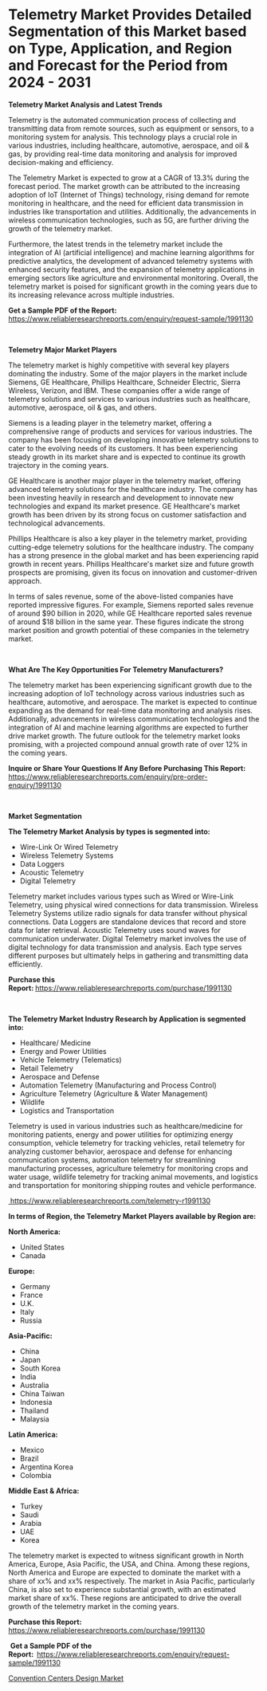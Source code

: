 <p><h1>Telemetry Market Provides Detailed Segmentation of this Market based on Type, Application, and Region and Forecast for the Period from 2024 - 2031</h1></p><p><strong>Telemetry Market Analysis and Latest Trends</strong></p>
<p><p>Telemetry is the automated communication process of collecting and transmitting data from remote sources, such as equipment or sensors, to a monitoring system for analysis. This technology plays a crucial role in various industries, including healthcare, automotive, aerospace, and oil & gas, by providing real-time data monitoring and analysis for improved decision-making and efficiency.</p><p>The Telemetry Market is expected to grow at a CAGR of 13.3% during the forecast period. The market growth can be attributed to the increasing adoption of IoT (Internet of Things) technology, rising demand for remote monitoring in healthcare, and the need for efficient data transmission in industries like transportation and utilities. Additionally, the advancements in wireless communication technologies, such as 5G, are further driving the growth of the telemetry market.</p><p>Furthermore, the latest trends in the telemetry market include the integration of AI (artificial intelligence) and machine learning algorithms for predictive analytics, the development of advanced telemetry systems with enhanced security features, and the expansion of telemetry applications in emerging sectors like agriculture and environmental monitoring. Overall, the telemetry market is poised for significant growth in the coming years due to its increasing relevance across multiple industries.</p></p>
<p><strong>Get a Sample PDF of the Report:&nbsp;</strong> <a href="https://www.reliableresearchreports.com/enquiry/request-sample/1991130">https://www.reliableresearchreports.com/enquiry/request-sample/1991130</a></p>
<p>&nbsp;</p>
<p><strong>Telemetry Major Market Players</strong></p>
<p><p>The telemetry market is highly competitive with several key players dominating the industry. Some of the major players in the market include Siemens, GE Healthcare, Phillips Healthcare, Schneider Electric, Sierra Wireless, Verizon, and IBM. These companies offer a wide range of telemetry solutions and services to various industries such as healthcare, automotive, aerospace, oil & gas, and others.</p><p>Siemens is a leading player in the telemetry market, offering a comprehensive range of products and services for various industries. The company has been focusing on developing innovative telemetry solutions to cater to the evolving needs of its customers. It has been experiencing steady growth in its market share and is expected to continue its growth trajectory in the coming years.</p><p>GE Healthcare is another major player in the telemetry market, offering advanced telemetry solutions for the healthcare industry. The company has been investing heavily in research and development to innovate new technologies and expand its market presence. GE Healthcare's market growth has been driven by its strong focus on customer satisfaction and technological advancements.</p><p>Phillips Healthcare is also a key player in the telemetry market, providing cutting-edge telemetry solutions for the healthcare industry. The company has a strong presence in the global market and has been experiencing rapid growth in recent years. Phillips Healthcare's market size and future growth prospects are promising, given its focus on innovation and customer-driven approach.</p><p>In terms of sales revenue, some of the above-listed companies have reported impressive figures. For example, Siemens reported sales revenue of around $90 billion in 2020, while GE Healthcare reported sales revenue of around $18 billion in the same year. These figures indicate the strong market position and growth potential of these companies in the telemetry market.</p></p>
<p>&nbsp;</p>
<p><strong>What Are The Key Opportunities For Telemetry Manufacturers?</strong></p>
<p><p>The telemetry market has been experiencing significant growth due to the increasing adoption of IoT technology across various industries such as healthcare, automotive, and aerospace. The market is expected to continue expanding as the demand for real-time data monitoring and analysis rises. Additionally, advancements in wireless communication technologies and the integration of AI and machine learning algorithms are expected to further drive market growth. The future outlook for the telemetry market looks promising, with a projected compound annual growth rate of over 12% in the coming years.</p></p>
<p><strong>Inquire or Share Your Questions If Any Before Purchasing This Report:</strong> <a href="https://www.reliableresearchreports.com/enquiry/pre-order-enquiry/1991130">https://www.reliableresearchreports.com/enquiry/pre-order-enquiry/1991130</a></p>
<p>&nbsp;</p>
<p><strong>Market Segmentation</strong></p>
<p><strong>The Telemetry Market Analysis by types is segmented into:</strong></p>
<p><ul><li>Wire-Link Or Wired Telemetry</li><li>Wireless Telemetry Systems</li><li>Data Loggers</li><li>Acoustic Telemetry</li><li>Digital Telemetry</li></ul></p>
<p><p>Telemetry market includes various types such as Wired or Wire-Link Telemetry, using physical wired connections for data transmission. Wireless Telemetry Systems utilize radio signals for data transfer without physical connections. Data Loggers are standalone devices that record and store data for later retrieval. Acoustic Telemetry uses sound waves for communication underwater. Digital Telemetry market involves the use of digital technology for data transmission and analysis. Each type serves different purposes but ultimately helps in gathering and transmitting data efficiently.</p></p>
<p><strong>Purchase this Report:&nbsp;</strong><a href="https://www.reliableresearchreports.com/purchase/1991130">https://www.reliableresearchreports.com/purchase/1991130</a></p>
<p>&nbsp;</p>
<p><strong>The Telemetry Market Industry Research by Application is segmented into:</strong></p>
<p><ul><li>Healthcare/ Medicine</li><li>Energy and Power Utilities</li><li>Vehicle Telemetry (Telematics)</li><li>Retail Telemetry</li><li>Aerospace and Defense</li><li>Automation Telemetry (Manufacturing and Process Control)</li><li>Agriculture Telemetry (Agriculture & Water Management)</li><li>Wildlife</li><li>Logistics and Transportation</li></ul></p>
<p><p>Telemetry is used in various industries such as healthcare/medicine for monitoring patients, energy and power utilities for optimizing energy consumption, vehicle telemetry for tracking vehicles, retail telemetry for analyzing customer behavior, aerospace and defense for enhancing communication systems, automation telemetry for streamlining manufacturing processes, agriculture telemetry for monitoring crops and water usage, wildlife telemetry for tracking animal movements, and logistics and transportation for monitoring shipping routes and vehicle performance.</p></p>
<p><a href="https://www.reliableresearchreports.com/telemetry-r1991130">&nbsp;https://www.reliableresearchreports.com/telemetry-r1991130</a></p>
<p><strong>In terms of Region, the Telemetry Market Players available by Region are:</strong></p>
<p>
    <p> <strong> North America: </strong>
        <ul>
            <li>United States</li>
            <li>Canada</li>
        </ul>
        </p> 
    <p> <strong> Europe: </strong>
        <ul>
            <li>Germany</li>
            <li>France</li>
            <li>U.K.</li>
            <li>Italy</li>
            <li>Russia</li>
        </ul>
        </p> 
    <p> <strong> Asia-Pacific: </strong>
        <ul>
            <li>China</li>
            <li>Japan</li>
            <li>South Korea</li>
            <li>India</li>
            <li>Australia</li>
            <li>China Taiwan</li>
            <li>Indonesia</li>
            <li>Thailand</li>
            <li>Malaysia</li>
        </ul>
        </p> 
    <p> <strong> Latin America: </strong>
        <ul>
            <li>Mexico</li>
            <li>Brazil</li>
            <li>Argentina Korea</li>
            <li>Colombia</li>
        </ul>
        </p> 
    <p> <strong> Middle East & Africa: </strong>
        <ul>
            <li>Turkey</li>
            <li>Saudi</li>
            <li>Arabia</li>
            <li>UAE</li>
            <li>Korea</li>
        </ul>
    </p>
    </p>
<p><p>The telemetry market is expected to witness significant growth in North America, Europe, Asia Pacific, the USA, and China. Among these regions, North America and Europe are expected to dominate the market with a share of xx% and xx% respectively. The market in Asia Pacific, particularly China, is also set to experience substantial growth, with an estimated market share of xx%. These regions are anticipated to drive the overall growth of the telemetry market in the coming years.</p></p>
<p><strong>Purchase this Report: </strong><a href="https://www.reliableresearchreports.com/purchase/1991130">https://www.reliableresearchreports.com/purchase/1991130</a></p>
<p>&nbsp;<strong>Get a Sample PDF of the Report:&nbsp;&nbsp;</strong><a href="https://www.reliableresearchreports.com/enquiry/request-sample/1991130">https://www.reliableresearchreports.com/enquiry/request-sample/1991130</a></p>
<p><strong></strong></p>
<p><p><a href="https://www.linkedin.com/pulse/convention-centers-design-market-analysis-report-global-insights-0siue?trackingId=WP3Cn8KcSI2hifnoHMwKOg%3D%3D">Convention Centers Design Market</a></p></p>